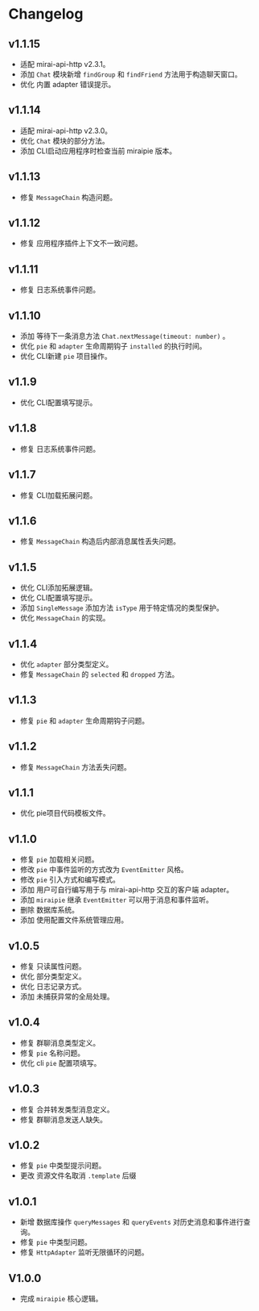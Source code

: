 # Changelog

## v1.1.15

- 适配 mirai-api-http v2.3.1。
- 添加 `Chat` 模块新增 `findGroup` 和 `findFriend` 方法用于构造聊天窗口。
- 优化 内置 adapter 错误提示。

## v1.1.14

- 适配 mirai-api-http v2.3.0。
- 优化 `Chat` 模块的部分方法。
- 添加 CLI启动应用程序时检查当前 miraipie 版本。

## v1.1.13

- 修复 `MessageChain` 构造问题。

## v1.1.12

- 修复 应用程序插件上下文不一致问题。

## v1.1.11

- 修复 日志系统事件问题。

## v1.1.10

- 添加 等待下一条消息方法 `Chat.nextMessage(timeout: number)` 。
- 优化 `pie` 和 `adapter` 生命周期钩子 `installed` 的执行时间。
- 优化 CLI新建 `pie` 项目操作。

## v1.1.9

- 优化 CLI配置填写提示。

## v1.1.8

- 修复 日志系统事件问题。

## v1.1.7

- 修复 CLI加载拓展问题。

## v1.1.6

- 修复 `MessageChain` 构造后内部消息属性丢失问题。

## v1.1.5

- 优化 CLI添加拓展逻辑。
- 优化 CLI配置填写提示。
- 添加 `SingleMessage` 添加方法 `isType` 用于特定情况的类型保护。
- 优化 `MessageChain` 的实现。

## v1.1.4

- 优化 `adapter` 部分类型定义。
- 修复 `MessageChain` 的 `selected` 和 `dropped` 方法。

## v1.1.3

- 修复 `pie` 和 `adapter` 生命周期钩子问题。

## v1.1.2

- 修复 `MessageChain` 方法丢失问题。

## v1.1.1

- 优化 pie项目代码模板文件。

## v1.1.0

- 修复 `pie` 加载相关问题。
- 修改 `pie` 中事件监听的方式改为 `EventEmitter` 风格。
- 修改 `pie` 引入方式和编写模式。
- 添加 用户可自行编写用于与 mirai-api-http 交互的客户端 adapter。
- 添加 `miraipie` 继承 `EventEmitter` 可以用于消息和事件监听。
- 删除 数据库系统。
- 添加 使用配置文件系统管理应用。


## v1.0.5

- 修复 只读属性问题。
- 优化 部分类型定义。
- 优化 日志记录方式。
- 添加 未捕获异常的全局处理。

## v1.0.4

- 修复 群聊消息类型定义。
- 修复 `pie` 名称问题。
- 优化 cli `pie` 配置项填写。

## v1.0.3

- 修复 合并转发类型消息定义。
- 修复 群聊消息发送人缺失。

## v1.0.2

- 修复 `pie` 中类型提示问题。
- 更改 资源文件名取消 `.template` 后缀

## v1.0.1

- 新增 数据库操作 `queryMessages` 和 `queryEvents` 对历史消息和事件进行查询。
- 修复 `pie` 中类型问题。
- 修复 `HttpAdapter` 监听无限循环的问题。

## V1.0.0

- 完成 `miraipie` 核心逻辑。
